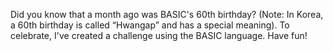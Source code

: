 Did you know that a month ago was BASIC's 60th birthday? (Note: In Korea, a 60th birthday is called “Hwangap” and has a special meaning). To celebrate, I've created a challenge using the BASIC language. Have fun!
